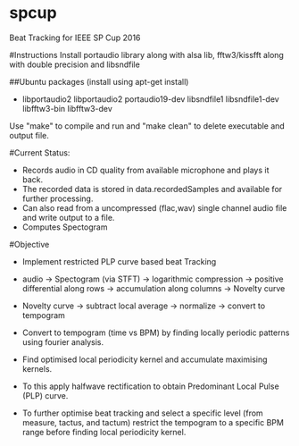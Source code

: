 # spcup
Beat Tracking for IEEE SP Cup 2016

#Instructions
Install portaudio library along with alsa lib, fftw3/kissfft along with double precision and libsndfile

##Ubuntu packages (install using apt-get install)
- libportaudio2 libportaudio2 portaudio19-dev libsndfile1 libsndfile1-dev libfftw3-bin libfftw3-dev

Use "make" to compile and run and "make clean" to delete executable and output file.

#Current Status:
- Records audio in CD quality from available microphone and plays it back.
- The recorded data is stored in data.recordedSamples and available for further processing.
- Can also read from a uncompressed (flac,wav) single channel audio file and write output to a file.
- Computes Spectogram

#Objective
- Implement restricted PLP curve based beat Tracking
- audio -> Spectogram (via STFT) -> logarithmic compression -> positive differential along rows -> accumulation along columns -> Novelty curve
- Novelty curve -> subtract local average -> normalize -> convert to tempogram

- Convert to tempogram (time vs BPM) by finding locally periodic patterns using fourier analysis.
- Find optimised local periodicity kernel and accumulate maximising kernels.

- To this apply halfwave rectification to obtain Predominant Local Pulse (PLP) curve.

- To further optimise beat tracking and select a specific level (from measure, tactus, and tactum) restrict the tempogram to a specific BPM range before finding local periodicity kernel.
